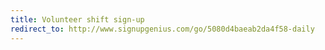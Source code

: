 ```yaml
---
title: Volunteer shift sign-up
redirect_to: http://www.signupgenius.com/go/5080d4baeab2da4f58-daily
---
```

